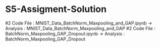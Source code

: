 # S5-Assigment-Solution

#2 Code File  : MNIST_Data_BatchNorm_Maxpooling_and_GAP.ipynb  ->     Analysis : MNIST_Data_BatchNorm_Maxpooling_and_GAP
#2 Code File  : BatchNorm_Maxpooling_GAP_Dropout.ipynb       ->       Analysis : BatchNorm_Maxpooling_GAP_Dropout
